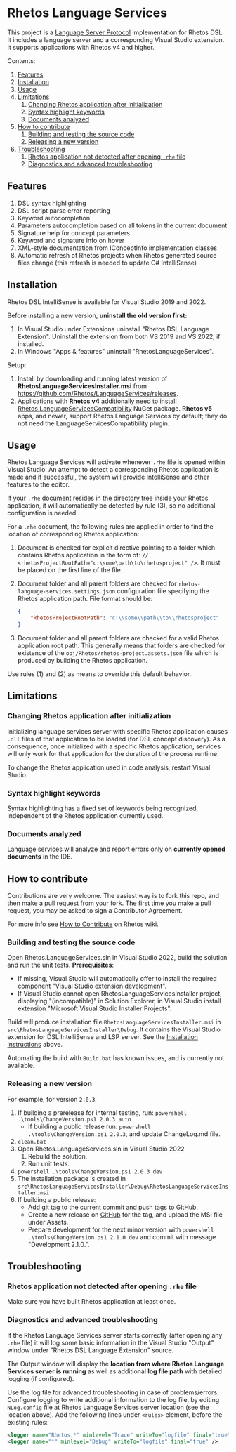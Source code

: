 # Rhetos Language Services

This project is a [Language Server Protocol](https://microsoft.github.io/language-server-protocol/) implementation for Rhetos DSL. It includes a language server and a corresponding Visual Studio extension.
It supports applications with Rhetos v4 and higher.

Contents:

1. [Features](#features)
2. [Installation](#installation)
3. [Usage](#usage)
4. [Limitations](#limitations)
   1. [Changing Rhetos application after initialization](#changing-rhetos-application-after-initialization)
   2. [Syntax highlight keywords](#syntax-highlight-keywords)
   3. [Documents analyzed](#documents-analyzed)
5. [How to contribute](#how-to-contribute)
   1. [Building and testing the source code](#building-and-testing-the-source-code)
   2. [Releasing a new version](#releasing-a-new-version)
6. [Troubleshooting](#troubleshooting)
   1. [Rhetos application not detected after opening `.rhe` file](#rhetos-application-not-detected-after-opening-rhe-file)
   2. [Diagnostics and advanced troubleshooting](#diagnostics-and-advanced-troubleshooting)

## Features

1. DSL syntax highlighting
2. DSL script parse error reporting
3. Keyword autocompletion
4. Parameters autocompletion based on all tokens in the current document
5. Signature help for concept parameters
6. Keyword and signature info on hover
7. XML-style documentation from IConceptInfo implementation classes
8. Automatic refresh of Rhetos projects when Rhetos generated source files change (this refresh is needed to update C# IntelliSense)

## Installation

Rhetos DSL IntelliSense is available for Visual Studio 2019 and 2022.

Before installing a new version, **uninstall the old version first:**

1. In Visual Studio under Extensions uninstall "Rhetos DSL Language Extension".
   Uninstall the extension from both VS 2019 and VS 2022, if installed.
2. In Windows "Apps & features" uninstall "RhetosLanguageServices".

Setup:

1. Install by downloading and running latest version of **RhetosLanguageServicesInstaller.msi** from <https://github.com/Rhetos/LanguageServices/releases>.
2. Applications with **Rhetos v4** additionally need to install [Rhetos.LanguageServicesCompatibility](https://github.com/Rhetos/LanguageServicesCompatibility) NuGet package.
  **Rhetos v5** apps, and newer, support Rhetos Language Services by default; they do not need the LanguageServicesCompatibility plugin.

## Usage

Rhetos Language Services will activate whenever `.rhe` file is opened within Visual Studio. An attempt to detect a corresponding Rhetos application is made and if successful, the system will provide IntelliSense and other features to the editor.

If your `.rhe` document resides in the directory tree inside your Rhetos application, it will automatically be detected by rule (3), so no additional configuration is needed.

For a `.rhe` document, the following rules are applied in order to find the location of corresponding Rhetos application:

1. Document is checked for explicit directive pointing to a folder which contains Rhetos application in the form of: `// <rhetosProjectRootPath="c:\some\path\to\rhetosproject" />`. It must be placed on the first line of the file.

2. Document folder and all parent folders are checked for `rhetos-language-services.settings.json` configuration file specifying the Rhetos application path. File format should be:

    ``` json
    {
        "RhetosProjectRootPath": "c:\\some\\path\\to\\rhetosproject"
    }
    ```

3. Document folder and all parent folders are checked for a valid Rhetos application root path. This generally means that folders are checked for existence of the `obj/Rhetos/rhetos-project.assets.json` file which is produced by building the Rhetos application.

Use rules (1) and (2) as means to override this default behavior.

## Limitations

### Changing Rhetos application after initialization

Initializing language services server with specific Rhetos application causes `.dll` files of that application to be loaded (for DSL concept discovery). As a consequence, once initialized with a specific Rhetos application, services will only work for that application for the duration of the process runtime.

To change the Rhetos application used in code analysis, restart Visual Studio.

### Syntax highlight keywords

Syntax highlighting has a fixed set of keywords being recognized, independent of the Rhetos application currently used.

### Documents analyzed

Language services will analyze and report errors only on **currently opened documents** in the IDE.

## How to contribute

Contributions are very welcome. The easiest way is to fork this repo, and then
make a pull request from your fork. The first time you make a pull request, you
may be asked to sign a Contributor Agreement.

For more info see [How to Contribute](https://github.com/Rhetos/Rhetos/wiki/How-to-Contribute) on Rhetos wiki.

### Building and testing the source code

Open Rhetos.LanguageServices.sln in Visual Studio 2022, build the solution and run the unit tests. **Prerequisites**:

* If missing, Visual Studio will automatically offer to install the required component "Visual Studio extension development".
* If Visual Studio cannot open RhetosLanguageServicesInstaller project, displaying "(incompatible)" in Solution Explorer, in Visual Studio install extension "Microsoft Visual Studio Installer Projects".

Build will produce installation file `RhetosLanguageServicesInstaller.msi` in `src\RhetosLanguageServicesInstaller\Debug`.
It contains the Visual Studio extension for DSL IntelliSense and LSP server.
See the [Installation instructions](#installation) above.

Automating the build with `Build.bat` has known issues, and is currently not available.

### Releasing a new version

For example, for version `2.0.3`.

1. If building a prerelease for internal testing, run: `powershell .\tools\ChangeVersion.ps1 2.0.3 auto`
   * If building a public release run: `powershell .\tools\ChangeVersion.ps1 2.0.3`,
     and update ChangeLog.md file.
2. `clean.bat`
3. Open Rhetos.LanguageServices.sln in Visual Studio 2022
   1. Rebuild the solution.
   2. Run unit tests.
4. `powershell .\tools\ChangeVersion.ps1 2.0.3 dev`
5. The installation package is created in `src\RhetosLanguageServicesInstaller\Debug\RhetosLanguageServicesInstaller.msi`
6. If building a public release:
   * Add git tag to the current commit and push tags to GitHub.
   * Create a new release on [GitHub](https://github.com/Rhetos/LanguageServices/releases)
     for the tag, and upload the MSI file under Assets.
   * Prepare development for the next minor version with `powershell .\tools\ChangeVersion.ps1 2.1.0 dev`
     and commit with message "Development 2.1.0.".

## Troubleshooting

### Rhetos application not detected after opening `.rhe` file

Make sure you have built Rhetos application at least once.

### Diagnostics and advanced troubleshooting

If the Rhetos Language Services server starts correctly (after opening any `.rhe` file) it will log some basic information in the Visual Studio "Output" window under "Rhetos DSL Language Extension" source.

The Output window will display the **location from where Rhetos Language Services server is running** as well as additional **log file path** with detailed logging (if configured).

Use the log file for advanced troubleshooting in case of problems/errors.
Configure logging to write additional information to the log file,
by editing `NLog.config` file at Rhetos Language Services server location (see the location above).
Add the following lines under `<rules>` element, before the existing rules:

```xml
<logger name="Rhetos.*" minlevel="Trace" writeTo="logfile" final="true" />
<logger name="*" minlevel="Debug" writeTo="logfile" final="true" />
```
